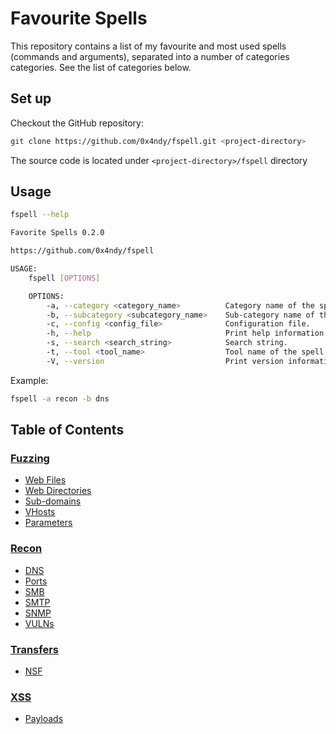 # Favourite Spells
This repository contains a list of my favourite and most used spells (commands and arguments), separated into a number of categories categories. See the list of categories below.

## Set up
Checkout the GitHub repository:
```bash
git clone https://github.com/0x4ndy/fspell.git <project-directory>
```
The source code is located under ``<project-directory>/fspell`` directory

## Usage
```bash
fspell --help
```
```bash
Favorite Spells 0.2.0

https://github.com/0x4ndy/fspell

USAGE:
    fspell [OPTIONS]

    OPTIONS:
        -a, --category <category_name>          Category name of the spell.
        -b, --subcategory <subcategory_name>    Sub-category name of the spell.
        -c, --config <config_file>              Configuration file.
        -h, --help                              Print help information
        -s, --search <search_string>            Search string.
        -t, --tool <tool_name>                  Tool name of the spell.
        -V, --version                           Print version information
```
Example:
```bash
fspell -a recon -b dns
```

## Table of Contents
### [Fuzzing](https://github.com/0x4ndy/fspell/blob/master/spells/fuzzing.md)
- [Web Files](https://github.com/0x4ndy/fspell/blob/master/spells/fuzzing.md#Web_Files)
- [Web Directories](https://github.com/0x4ndy/fspell/blob/master/spells/fuzzing.md#Web_Directories)
- [Sub-domains](https://github.com/0x4ndy/fspell/blob/master/spells/fuzzing.md#Sub-domains)
- [VHosts](https://github.com/0x4ndy/fspell/blob/master/spells/fuzzing.md#VHosts)
- [Parameters](https://github.com/0x4ndy/fspell/blob/master/spells/fuzzing.md#Parameters)
### [Recon](https://github.com/0x4ndy/fspell/blob/master/spells/recon.md)
- [DNS](https://github.com/0x4ndy/fspell/blob/master/spells/recon.md#DNS)
- [Ports](https://github.com/0x4ndy/fspell/blob/master/spells/recon.md#Ports)
- [SMB](https://github.com/0x4ndy/fspell/blob/master/spells/recon.md#SMB)
- [SMTP](https://github.com/0x4ndy/fspell/blob/master/spells/recon.md#SMTP)
- [SNMP](https://github.com/0x4ndy/fspell/blob/master/spells/recon.md#SNMP)
- [VULNs](https://github.com/0x4ndy/fspell/blob/master/spells/recon.md#VULNs)
### [Transfers](https://github.com/0x4ndy/fspell/blob/master/spells/transfers.md)
- [NSF](https://github.com/0x4ndy/fspell/blob/master/spells/transfers.md#NFS)
### [XSS](https://github.com/0x4ndy/fspell/blob/master/spells/xss.md)
- [Payloads](https://github.com/0x4ndy/fspell/blob/master/spells/xss.md#Payloads)
